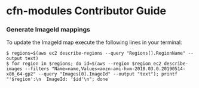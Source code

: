 # cfn-modules Contributor Guide

### Generate ImageId mappings
To update the ImageId map execute the following lines in your terminal:

```
$ regions=$(aws ec2 describe-regions --query "Regions[].RegionName" --output text)
$ for region in $regions; do id=$(aws --region $region ec2 describe-images --filters "Name=name,Values=amzn-ami-hvm-2018.03.0.20190514-x86_64-gp2" --query "Images[0].ImageId" --output "text"); printf "'$region':\n  ImageId: '$id'\n"; done
```